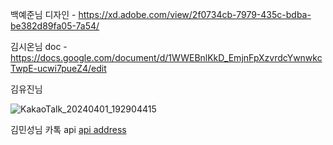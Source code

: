 
백예준님 디자인 - https://xd.adobe.com/view/2f0734cb-7979-435c-bdba-be382d89fa05-7a54/

김시온님 doc - https://docs.google.com/document/d/1WWEBnlKkD_EmjnFpXzvrdcYwnwkcTwpE-ucwi7pueZ4/edit

김유진님 

![KakaoTalk_20240401_192904415](https://github.com/mimgggg4444/jp0329/assets/66135779/ce4c776f-788b-4ed1-a0a3-7b92abfe0c8a)


김민성님 카톡 api
[api address](https://github.com/alscks6521/flutter-login-kakao)
